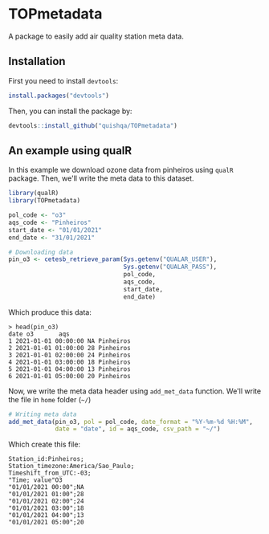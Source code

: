 # TOPmetadata
A package to easily add air quality station meta data.

## Installation

First you need to install `devtools`:
```R
install.packages("devtools")
```

Then, you can install the package by:
```R
devtools::install_github("quishqa/TOPmetadata")
```

## An example using qualR

In this example we download ozone data from pinheiros using `qualR` package.
Then, we'll write the meta data to this dataset.

```R
library(qualR)
library(TOPmetadata)

pol_code <- "o3"
aqs_code <- "Pinheiros"
start_date <- "01/01/2021"
end_date <- "31/01/2021"

# Downloading data
pin_o3 <- cetesb_retrieve_param(Sys.getenv("QUALAR_USER"),
                                Sys.getenv("QUALAR_PASS"),
                                pol_code,
                                aqs_code,
                                start_date,
                                end_date)
```

Which produce this data:

```
> head(pin_o3)
date o3       aqs
1 2021-01-01 00:00:00 NA Pinheiros
2 2021-01-01 01:00:00 28 Pinheiros
3 2021-01-01 02:00:00 24 Pinheiros
4 2021-01-01 03:00:00 18 Pinheiros
5 2021-01-01 04:00:00 13 Pinheiros
6 2021-01-01 05:00:00 20 Pinheiros
```

Now, we write the meta data header using `add_met_data` function. 
We'll write the file in `home` folder (`~/`)

```R
# Writing meta data
add_met_data(pin_o3, pol = pol_code, date_format = "%Y-%m-%d %H:%M", 
             date = "date", id = aqs_code, csv_path = "~/")
```

Which create this file:
```
Station_id:Pinheiros;
Station_timezone:America/Sao_Paulo;
Timeshift_from_UTC:-03;
"Time; value"O3
"01/01/2021 00:00";NA
"01/01/2021 01:00";28
"01/01/2021 02:00";24
"01/01/2021 03:00";18
"01/01/2021 04:00";13
"01/01/2021 05:00";20

```

